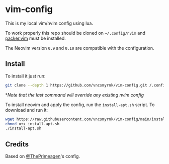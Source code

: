 # vim-config

This is my local vim/nvim config using lua.

To work properly this repo should be cloned on `~/.config/nvim` and [packer.vim](https://github.com/wbthomason/packer.nvim) must be installed.

The Neovim version `0.9` and `0.10` are compatible with the configuration.

## Install

To install it just run:

```bash
git clone --depth 1 https://github.com/vncsmyrnk/vim-config.git /.config/nvim
```
\**Note that the last command will override any existing nvim config*

To install neovim and apply the config, run the `install-apt.sh` script. To download and run it:

```bash
wget https://raw.githubusercontent.com/vncsmyrnk/vim-config/main/install-apt.sh
chmod u+x install-apt.sh
./install-apt.sh
```

## Credits

Based on [@ThePrimeagen](https://github.com/ThePrimeagen)'s config.
